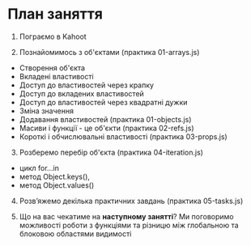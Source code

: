 # План заняття

1. Пограємо в Kahoot

2. Познайомимось з об'єктами (практика 01-arrays.js)

- Створення об'єкта
- Вкладені властивості
- Доступ до властивостей через крапку
- Доступ до вкладених властивостей
- Доступ до властивостей через квадратні дужки
- Зміна значення
- Додавання властивостей (практика 01-objects.js)
- Масиви і функції - це об'єкти (практика 02-refs.js)
- Короткі і обчислювальні властивості (практика 03-props.js)

3. Розберемо перебір об'єкта (практика 04-iteration.js)

- цикл for...in
- метод Object.keys(),
- метод Object.values()

4. Розв’яжемо декілька практичних завдань (практика 05-tasks.js)

5. Що на вас чекатиме на **наступному занятті**? Ми поговоримо можливості роботи
   з функціями та різницю між глобальною та блоковою областями видимості
